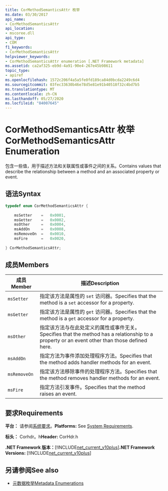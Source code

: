 ```yaml
---
title: CorMethodSemanticsAttr 枚举
ms.date: 03/30/2017
api_name:
- CorMethodSemanticsAttr
api_location:
- mscoree.dll
api_type:
- COM
f1_keywords:
- CorMethodSemanticsAttr
helpviewer_keywords:
- CorMethodSemanticsAttr enumeration [.NET Framework metadata]
ms.assetid: ca2af325-eb9d-4a91-90e4-267e45b98611
topic_type:
- apiref
ms.openlocfilehash: 1572c206f4a5a5fe0fd189ca84d0bcda2249c6d4
ms.sourcegitcommit: 03fec33630b46e78d5e81e91b40518f32c4bd7b5
ms.translationtype: MT
ms.contentlocale: zh-CN
ms.lasthandoff: 05/27/2020
ms.locfileid: "84007645"
---
```

# <a name="cormethodsemanticsattr-enumeration"></a><span data-ttu-id="3bc6c-102">CorMethodSemanticsAttr 枚举</span><span class="sxs-lookup"><span data-stu-id="3bc6c-102">CorMethodSemanticsAttr Enumeration</span></span>
<span data-ttu-id="3bc6c-103">包含一些值，用于描述方法和关联属性或事件之间的关系。</span><span class="sxs-lookup"><span data-stu-id="3bc6c-103">Contains values that describe the relationship between a method and an associated property or event.</span></span>  
  
## <a name="syntax"></a><span data-ttu-id="3bc6c-104">语法</span><span class="sxs-lookup"><span data-stu-id="3bc6c-104">Syntax</span></span>  
  
```cpp  
typedef enum CorMethodSemanticsAttr {  
  
    msSetter    =   0x0001,  
    msGetter    =   0x0002,  
    msOther     =   0x0004,  
    msAddOn     =   0x0008,  
    msRemoveOn  =   0x0010,  
    msFire      =   0x0020,  
  
} CorMethodSemanticsAttr;  
```  
  
## <a name="members"></a><span data-ttu-id="3bc6c-105">成员</span><span class="sxs-lookup"><span data-stu-id="3bc6c-105">Members</span></span>  
  
|<span data-ttu-id="3bc6c-106">成员</span><span class="sxs-lookup"><span data-stu-id="3bc6c-106">Member</span></span>|<span data-ttu-id="3bc6c-107">描述</span><span class="sxs-lookup"><span data-stu-id="3bc6c-107">Description</span></span>|  
|------------|-----------------|  
|`msSetter`|<span data-ttu-id="3bc6c-108">指定该方法是属性的 `set` 访问器。</span><span class="sxs-lookup"><span data-stu-id="3bc6c-108">Specifies that the method is a `set` accessor for a property.</span></span>|  
|`msGetter`|<span data-ttu-id="3bc6c-109">指定该方法是属性的 `get` 访问器。</span><span class="sxs-lookup"><span data-stu-id="3bc6c-109">Specifies that the method is a `get` accessor for a property.</span></span>|  
|`msOther`|<span data-ttu-id="3bc6c-110">指定该方法与在此处定义的属性或事件无关。</span><span class="sxs-lookup"><span data-stu-id="3bc6c-110">Specifies that the method has a relationship to a property or an event other than those defined here.</span></span>|  
|`msAddOn`|<span data-ttu-id="3bc6c-111">指定方法为事件添加处理程序方法。</span><span class="sxs-lookup"><span data-stu-id="3bc6c-111">Specifies that the method adds handler methods for an event.</span></span>|  
|`msRemoveOn`|<span data-ttu-id="3bc6c-112">指定该方法移除事件的处理程序方法。</span><span class="sxs-lookup"><span data-stu-id="3bc6c-112">Specifies that the method removes handler methods for an event.</span></span>|  
|`msFire`|<span data-ttu-id="3bc6c-113">指定方法引发事件。</span><span class="sxs-lookup"><span data-stu-id="3bc6c-113">Specifies that the method raises an event.</span></span>|  
  
## <a name="requirements"></a><span data-ttu-id="3bc6c-114">要求</span><span class="sxs-lookup"><span data-stu-id="3bc6c-114">Requirements</span></span>  
 <span data-ttu-id="3bc6c-115">**平台：** 请参阅[系统要求](../../get-started/system-requirements.md)。</span><span class="sxs-lookup"><span data-stu-id="3bc6c-115">**Platforms:** See [System Requirements](../../get-started/system-requirements.md).</span></span>  
  
 <span data-ttu-id="3bc6c-116">**标头：** Corhdr。h</span><span class="sxs-lookup"><span data-stu-id="3bc6c-116">**Header:** CorHdr.h</span></span>  
  
 <span data-ttu-id="3bc6c-117">**.NET Framework 版本：**[!INCLUDE[net_current_v10plus](../../../../includes/net-current-v10plus-md.md)]</span><span class="sxs-lookup"><span data-stu-id="3bc6c-117">**.NET Framework Versions:** [!INCLUDE[net_current_v10plus](../../../../includes/net-current-v10plus-md.md)]</span></span>  
  
## <a name="see-also"></a><span data-ttu-id="3bc6c-118">另请参阅</span><span class="sxs-lookup"><span data-stu-id="3bc6c-118">See also</span></span>

- [<span data-ttu-id="3bc6c-119">元数据枚举</span><span class="sxs-lookup"><span data-stu-id="3bc6c-119">Metadata Enumerations</span></span>](metadata-enumerations.md)
